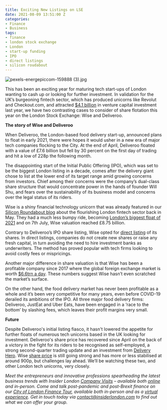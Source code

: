 ```yaml
---
title: Exciting New Listings on LSE
date: 2021-08-09 13:51:00 Z
categories:
- Finance
- Business
tags:
- finance
- london stock exchange
- London
- start-up funding
- IPO
- direct listings
- silicon roudabout
---
```


![pexels-energepiccom-159888 (3).jpg](/uploads/pexels-energepiccom-159888%20(3).jpg)


This has been an exciting year for maturing tech start-ups of London wanting to cash up or looking for further investment. In validation for the UK’s burgeoning fintech sector, which has produced unicorns like Revolut and Checkout.com, and attracted [$4.1 billion](https://www.innovatefinance.com/news/the-uk-retains-its-crown-as-europes-capital-for-fintech-investment/) in venture capital investment last year, we have two contrasting cases to consider of share flotation this year on the London Stock Exchange: Wise and Deliveroo. 


**The story of Wise and Deliveroo**

When Deliveroo, the London-based food delivery start-up, announced plans to float in early 2021, there were hopes it would usher in a new era of major tech companies flocking to the City. At the end of April, Deliveroo floated with a value of £7.6 billion but fell by 30 percent on the first day of trading and hit a low of 228p the following month.

The disappointing start of the Initial Public Offering (IPO), which was set to be the biggest London listing in a decade, comes after the delivery giant chose to list at the lower end of its target range amid growing concerns from investors. Chief among their concerns were the company’s dual-class share structure that would concentrate power in the hands of founder Will Shu, and fears over the sustainability of its business model and concerns over the legal status of its riders. 

Wise is a shiny financial technology unicorn that was already featured in our [Silicon Roundabout blog](https://www.insiderlondon.com/blog/global-tech-hubs-silicon-roundabout/) about the flourishing London fintech sector back in May. They had a much less bumpy ride, becoming [London’s biggest float of 2021](https://www.reuters.com/business/wise-shares-indicated-open-10-bln-valuation-auction-2021-07-07/) and on 7th July, Wise valuation reached £8.75 billion. 

Contrary to Deliveroo’s IPO share listing, Wise opted for [direct listing](https://www.investopedia.com/investing/difference-between-ipo-and-direct-listing/) of its shares. In direct listings, companies do not create new shares or raise any fresh capital, in turn avoiding the need to hire investment banks as underwriters. The method has proved popular with tech firms looking to avoid costly fees or mispricings. 

Another major difference in share valuation is that Wise has been a profitable company since 2017 where the global foreign exchange market is worth [$6.6trn a day](https://www.compareforexbrokers.com/forex-trading/statistics/). These numbers suggest Wise hasn’t even scratched the market’s surface.
 
On the other hand, the food delivery market has never been profitable as a whole and it’s been very competitive for many years, even before COVID-19 derailed its ambitions of the IPO. All three major food delivery firms: Deliveroo, JustEat and Uber Eats, have been engaged in a ‘race to the bottom’ by slashing fees, which leaves their profit margins very small. 

**Future**

Despite Deliveroo's initial listing fiasco, it hasn't lowered the appetite for further floats of numerous tech unicorns based in the UK looking for investment. Deliveroo's share price has recovered since April on the back of a victory in the fight for its riders to be recognised as self-employed, a strong second-quarter trading update and an investment from [Delivery Hero](https://www.thetimes.co.uk/article/german-rival-takes-a-bite-of-deliveroo-3lk3vmvpm). Wise [share price](https://www.londonstockexchange.com/stock/WISE/wise-plc/company-page) is still going strong and has more or less stabilised at around 900p, but challenges lay ahead. We’ll be watching these two, and other London tech unicorns, very closely.

*Meet the entrepreneurs and innovative professions spearheading the latest business trends with Insider London [Company Visits](https://www.insiderlondon.com/london/company-visits/) – available both [online](https://www.insiderlondon.com/online-education/online-company-visits/) and in-person. Come and talk post-pandemic and post-Brexit finance on our [City of London Finance Tour](https://www.insiderlondon.com/london/educational-tours/london-finance-walking-tour/#city-finance-tour), available both in-person and as a [virtual experience](https://www.insiderlondon.com/online-education/virtual-tours/#virtual-city-of-london-finance-tour). Get in touch today via [contact@insiderlondon.com](mailto:contact@insiderlondon.com) to find out what we can offer your group.*

